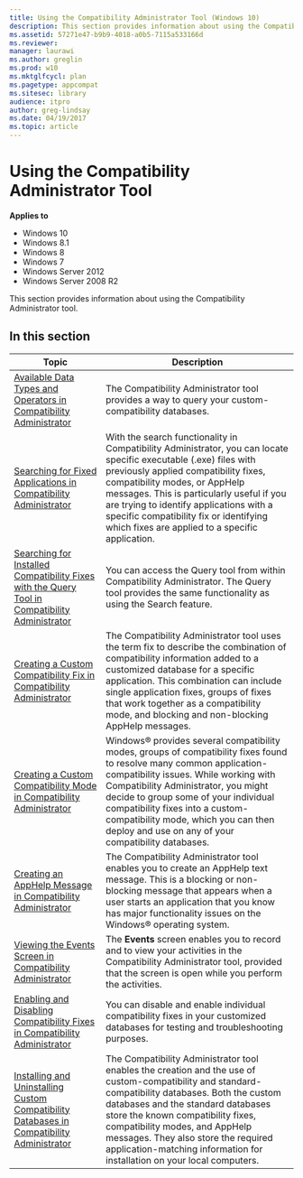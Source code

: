 ```yaml
---
title: Using the Compatibility Administrator Tool (Windows 10)
description: This section provides information about using the Compatibility Administrator tool.
ms.assetid: 57271e47-b9b9-4018-a0b5-7115a533166d
ms.reviewer: 
manager: laurawi
ms.author: greglin
ms.prod: w10
ms.mktglfcycl: plan
ms.pagetype: appcompat
ms.sitesec: library
audience: itpro
author: greg-lindsay
ms.date: 04/19/2017
ms.topic: article
---
```


# Using the Compatibility Administrator Tool


**Applies to**

-   Windows 10
-   Windows 8.1
-   Windows 8
-   Windows 7
-   Windows Server 2012
-   Windows Server 2008 R2

This section provides information about using the Compatibility Administrator tool.

## In this section


|Topic|Description|
|--- |--- |
|[Available Data Types and Operators in Compatibility Administrator](available-data-types-and-operators-in-compatibility-administrator.md)|The Compatibility Administrator tool provides a way to query your custom-compatibility databases.|
|[Searching for Fixed Applications in Compatibility Administrator](searching-for-fixed-applications-in-compatibility-administrator.md)|With the search functionality in Compatibility Administrator, you can locate specific executable (.exe) files with previously applied compatibility fixes, compatibility modes, or AppHelp messages. This is particularly useful if you are trying to identify applications with a specific compatibility fix or identifying which fixes are applied to a specific application.|
|[Searching for Installed Compatibility Fixes with the Query Tool in Compatibility Administrator](searching-for-installed-compatibility-fixes-with-the-query-tool-in-compatibility-administrator.md)|You can access the Query tool from within Compatibility Administrator. The Query tool provides the same functionality as using the Search feature.|
|[Creating a Custom Compatibility Fix in Compatibility Administrator](creating-a-custom-compatibility-fix-in-compatibility-administrator.md)|The Compatibility Administrator tool uses the term fix to describe the combination of compatibility information added to a customized database for a specific application. This combination can include single application fixes, groups of fixes that work together as a compatibility mode, and blocking and non-blocking AppHelp messages.|
|[Creating a Custom Compatibility Mode in Compatibility Administrator](creating-a-custom-compatibility-mode-in-compatibility-administrator.md)|Windows® provides several compatibility modes, groups of compatibility fixes found to resolve many common application-compatibility issues. While working with Compatibility Administrator, you might decide to group some of your individual compatibility fixes into a custom-compatibility mode, which you can then deploy and use on any of your compatibility databases.|
|[Creating an AppHelp Message in Compatibility Administrator](creating-an-apphelp-message-in-compatibility-administrator.md)|The Compatibility Administrator tool enables you to create an AppHelp text message. This is a blocking or non-blocking message that appears when a user starts an application that you know has major functionality issues on the Windows® operating system.|
|[Viewing the Events Screen in Compatibility Administrator](viewing-the-events-screen-in-compatibility-administrator.md)|The **Events** screen enables you to record and to view your activities in the Compatibility Administrator tool, provided that the screen is open while you perform the activities.|
|[Enabling and Disabling Compatibility Fixes in Compatibility Administrator](enabling-and-disabling-compatibility-fixes-in-compatibility-administrator.md)|You can disable and enable individual compatibility fixes in your customized databases for testing and troubleshooting purposes.|
|[Installing and Uninstalling Custom Compatibility Databases in Compatibility Administrator](installing-and-uninstalling-custom-compatibility-databases-in-compatibility-administrator.md)|The Compatibility Administrator tool enables the creation and the use of custom-compatibility and standard-compatibility databases. Both the custom databases and the standard databases store the known compatibility fixes, compatibility modes, and AppHelp messages. They also store the required application-matching information for installation on your local computers.|




